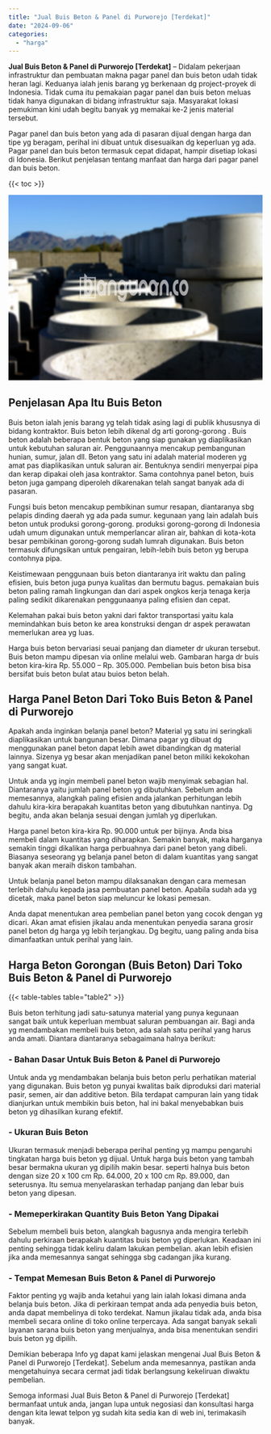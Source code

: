 ```yaml
---
title: "Jual Buis Beton & Panel di Purworejo [Terdekat]"
date: "2024-09-06"
categories: 
  - "harga"
---
```


**Jual Buis Beton & Panel di Purworejo \[Terdekat\]** – Didalam pekerjaan infrastruktur dan pembuatan makna pagar panel dan buis beton udah tidak heran lagi. Keduanya ialah jenis barang yg berkenaan dg project-proyek di Indonesia. Tidak cuma itu pemakaian pagar panel dan buis beton meluas tidak hanya digunakan di bidang infrastruktur saja. Masyarakat lokasi pemukiman kini udah begitu banyak yg memakai ke-2 jenis material tersebut.

Pagar panel dan buis beton yang ada di pasaran dijual dengan harga dan tipe yg beragam, perihal ini dibuat untuk disesuaikan dg keperluan yg ada. Pagar panel dan buis beton termasuk cepat didapat, hampir disetiap lokasi di Idonesia. Berikut penjelasan tentang manfaat dan harga dari pagar panel dan buis beton.

{{< toc >}}

![Jual Buis Beton & Panel di Purworejo [Terdekat]](/images/jual-panel-buis-beton-murah-58.png)

## Penjelasan Apa Itu Buis Beton

Buis beton ialah jenis barang yg telah tidak asing lagi di publik khususnya di bidang kontraktor. Buis beton lebih dikenal dg arti gorong-gorong . Buis beton adalah beberapa bentuk beton yang siap gunakan yg diaplikasikan untuk kebutuhan saluran air. Penggunaannya mencakup pembangunan hunian, sumur, jalan dll. Beton yang satu ini adalah material moderen yg amat pas diaplikasikan untuk saluran air. Bentuknya sendiri menyerpai pipa dan kerap dipakai oleh jasa kontraktor. Sama contohnya panel beton, buis beton juga gampang diperoleh dikarenakan telah sangat banyak ada di pasaran.

Fungsi buis beton mencakup pembikinan sumur resapan, diantaranya sbg pelapis dinding daerah yg ada pada sumur. kegunaan yang lain adalah buis beton untuk produksi gorong-gorong. produksi gorong-gorong di Indonesia udah umum digunakan untuk memperlancar aliran air, bahkan di kota-kota besar pembikinan gorong-gorong sudah lumrah digunakan. Buis beton termasuk difungsikan untuk pengairan, lebih-lebih buis beton yg berupa contohnya pipa.

Keistimewaan penggunaan buis beton diantaranya irit waktu dan paling efisien, buis beton juga punya kualitas dan bermutu bagus. pemakaian buis beton paling ramah lingkungan dan dari aspek ongkos kerja tenaga kerja paling sedikit dikarenakan penggunaanya paling efisien dan cepat.

Kelemahan pakai buis beton yakni dari faktor transportasi yaitu kala memindahkan buis beton ke area konstruksi dengan dr aspek perawatan memerlukan area yg luas.

Harga buis beton bervariasi seuai panjang dan diameter dr ukuran tersebut. Buis beton mampu dipesan via online melalui web. Gambaran harga dr buis beton kira-kira Rp. 55.000 – Rp. 305.000. Pembelian buis beton bisa bisa bersifat buis beton bulat atau buios beton belah.

## Harga Panel Beton Dari Toko Buis Beton & Panel di Purworejo

Apakah anda inginkan belanja panel beton? Material yg satu ini seringkali diaplikasikan untuk bangunan besar. Dimana pagar yg dibuat dg menggunakan panel beton dapat lebih awet dibandingkan dg material lainnya. Sizenya yg besar akan menjadikan panel beton miliki kekokohan yang sangat kuat.

Untuk anda yg ingin membeli panel beton wajib menyimak sebagian hal. Diantaranya yaitu jumlah panel beton yg dibutuhkan. Sebelum anda memesannya, alangkah paling efisien anda jalankan perhitungan lebih dahulu kira-kira berapakah kuantitas beton yang dibutuhkan nantinya. Dg begitu, anda akan belanja sesuai dengan jumlah yg diperlukan.

Harga panel beton kira-kira Rp. 90.000 untuk per bijinya. Anda bisa membeli dalam kuantitas yang diharapkan. Semakin banyak, maka harganya semakin tinggi dikalikan harga perbuahnya dari panel beton yang dibeli. Biasanya seseorang yg belanja panel beton di dalam kuantitas yang sangat banyak akan meraih diskon tambahan.

Untuk belanja panel beton mampu dilaksanakan dengan cara memesan terlebih dahulu kepada jasa pembuatan panel beton. Apabila sudah ada yg dicetak, maka panel beton siap meluncur ke lokasi pemesan.

Anda dapat menentukan area pembelian panel beton yang cocok dengan yg dicari. Akan amat efisien jikalau anda menentukan penyedia sarana grosir panel beton dg harga yg lebih terjangkau. Dg begitu, uang paling anda bisa dimanfaatkan untuk perihal yang lain.

## Harga Beton Gorongan (Buis Beton) Dari Toko Buis Beton & Panel di Purworejo

{{< table-tables table="table2" >}}

Buis beton terhitung jadi satu-satunya material yang punya kegunaan sangat baik untuk keperluan membuat saluran pembuangan air. Bagi anda yg mendambakan membeli buis beton, ada salah satu perihal yang harus anda amati. Diantara diantaranya sebagaimana halnya berikut:

### \- Bahan Dasar Untuk Buis Beton & Panel di Purworejo

Untuk anda yg mendambakan belanja buis beton perlu perhatikan material yang digunakan. Buis beton yg punyai kwalitas baik diproduksi dari material pasir, semen, air dan additive beton. Bila terdapat campuran lain yang tidak dianjurkan untuk membikin buis beton, hal ini bakal menyebabkan buis beton yg dihasilkan kurang efektif.

### \- Ukuran Buis Beton

Ukuran termasuk menjadi beberapa perihal penting yg mampu pengaruhi tingkatan harga buis beton yg dijual. Untuk harga buis beton yang tambah besar bermakna ukuran yg dipilih makin besar. seperti halnya buis beton dengan size 20 x 100 cm Rp. 64.000, 20 x 100 cm Rp. 89.000, dan seterusnya. Itu semua menyelaraskan terhadap panjang dan lebar buis beton yang dipesan.

### \- Memeperkirakan Quantity Buis Beton Yang Dipakai

Sebelum membeli buis beton, alangkah bagusnya anda mengira terlebih dahulu perkiraan berapakah kuantitas buis beton yg diperlukan. Keadaan ini penting sehingga tidak keliru dalam lakukan pembelian. akan lebih efisien jika anda memesannya sangat sehingga sbg cadangan jika kurang.

### \- Tempat Memesan Buis Beton & Panel di Purworejo

Faktor penting yg wajib anda ketahui yang lain ialah lokasi dimana anda belanja buis beton. Jika di perkiraan tempat anda ada penyedia buis beton, anda dapat membelinya di toko terdekat. Namun jikalau tidak ada, anda bisa membeli secara online di toko online terpercaya. Ada sangat banyak sekali layanan sarana buis beton yang menjualnya, anda bisa menentukan sendiri buis beton yg dipilih.

Demikian beberapa Info yg dapat kami jelaskan mengenai Jual Buis Beton & Panel di Purworejo \[Terdekat\]. Sebelum anda memesannya, pastikan anda mengetahuinya secara cermat jadi tidak berlangsung kekeliruan diwaktu pembelian.

Semoga informasi Jual Buis Beton & Panel di Purworejo \[Terdekat\] bermanfaat untuk anda, jangan lupa untuk negosiasi dan konsultasi harga dengan kita lewat telpon yg sudah kita sedia kan di web ini, terimakasih banyak.
